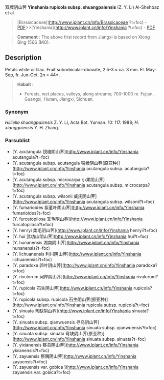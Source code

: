 双牌阴山荠 **Yinshania rupicola subsp. shuangpaiensis** (Z. Y. Li) Al-Shehbaz et al.

> [Brassicaceae](http://www.iplant.cn/info/Brassicaceae ?t=foc) - [PDF](http://iplant.cn/foc/pdf/Brassicaceae.pdf)>>[Yinshania](http://www.iplant.cn/info/Yinshania ?t=foc) - [PDF](http://www.iplant.cn/foc/pdf/Yinshania.pdf)

> **Comment** : 
> The above first record from Jiangxi is based on Xiong Bing 1566 (MO).

## Description

Petals white or lilac. Fruit suborbicular-obovate, 2.5-3 × ca. 3 mm. Fl. May-Sep, fr. Jun-Oct. 2n = 44*.

> **Habait** : 
>* Forests, wet places, valleys, along streams; 700-1000 m. Fujian, Guangxi, Hunan, Jiangxi, Sichuan.

### Synonym
*Hilliella shuangpaiensis* Z. Y. Li, Acta Bot. Yunnan. 10: 117. 1988; *H. xiangguiensis* Y. H. Zhang.

### Parsublist

* [Y.  acutangula  锐棱阴山荠](http://www.iplant.cn/info/Yinshania acutangula?t=foc)
* [Y.  acutangula subsp. acutangula  锐棱阴山荠(原亚种)](http://www.iplant.cn/info/Yinshania acutangula subsp. acutangula?t=foc)
* [Y.  acutangula subsp. microcarpa  小果阴山荠](http://www.iplant.cn/info/Yinshania acutangula subsp. microcarpa?t=foc)
* [Y.  acutangula subsp. wilsonii  威氏阴山荠](http://www.iplant.cn/info/Yinshania acutangula subsp. wilsonii?t=foc)
* [Y.  fumarioides  紫堇叶阴山荠](http://www.iplant.cn/info/Yinshania fumarioides?t=foc)
* [Y.  furcatopilosa  叉毛阴山荠](http://www.iplant.cn/info/Yinshania furcatopilosa?t=foc)
* [Y.  henryi  柔毛阴山荠](http://www.iplant.cn/info/Yinshania henryi?t=foc)
* [Y.  hui  武功山阴山荠](http://www.iplant.cn/info/Yinshania hui?t=foc)
* [Y.  hunanensis  湖南阴山荠](http://www.iplant.cn/info/Yinshania hunanensis?t=foc)
* [Y.  lichuanensis  利川阴山荠](http://www.iplant.cn/info/Yinshania lichuanensis?t=foc)
* [Y.  paradoxa  卵叶阴山荠](http://www.iplant.cn/info/Yinshania paradoxa?t=foc)
* [Y.  rivulorum  河岸阴山荠](http://www.iplant.cn/info/Yinshania rivulorum?t=foc)
* [Y.  rupicola  石生阴山荠](http://www.iplant.cn/info/Yinshania rupicola?t=foc)
* [Y.  rupicola subsp. rupicola  石生阴山荠(原亚种)](http://www.iplant.cn/info/Yinshania rupicola subsp. rupicola?t=foc)
* [Y.  sinuata  弯缺阴山荠](http://www.iplant.cn/info/Yinshania sinuata?t=foc)
* [Y.  sinuata subsp. qianwuensis  寻乌阴山荠](http://www.iplant.cn/info/Yinshania sinuata subsp. qianwuensis?t=foc)
* [Y.  sinuata subsp. sinuata  弯缺阴山荠(原亚种)](http://www.iplant.cn/info/Yinshania sinuata subsp. sinuata?t=foc)
* [Y.  yixianensis  黟县阴山荠](http://www.iplant.cn/info/Yinshania yixianensis?t=foc)
* [Y.  zayuensis  察隅阴山荠](http://www.iplant.cn/info/Yinshania zayuensis?t=foc)
* [Y.  zayuensis var. gobica  ](http://www.iplant.cn/info/Yinshania zayuensis var. gobica?t=foc)
